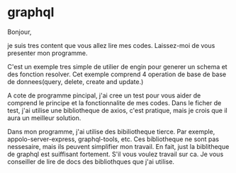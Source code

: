 # graphql

Bonjour,

je suis tres content que vous allez lire mes codes.
Laissez-moi de vous presenter mon programme.

C'est un exemple tres simple de utilier de engin pour generer un schema et des fonction resolver. 
Cet exemple comprend 4 operation de base de base de donnees(query, delete, create and update.)

A cote de programme pincipal, j'ai cree un test pour vous aider de comprend le principe et la fonctionnalite de mes codes. 
Dans le ficher de test, j'ai utilise une bibliotheque de axios, c'est pratique, mais je crois que il aura un meilleur solution.

Dans mon programme, j'ai utilise des bibiliotheque tierce. 
Par exemple, appolo-server-express, graphql-tools, etc. 
Ces bibliotheque ne sont pas nessesaire, mais ils peuvent simplifier mon travail. 
En fait, just la biblitheque de graphql est suiffisant fortement. 
S'il vous voulez travail sur ca. 
Je vous conseiller de lire de docs des bibliothques que j'ai utilise.
